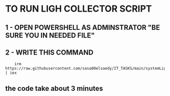 # TO RUN LIGH COLLECTOR SCRIPT 
## 1 - OPEN POWERSHELL AS ADMINSTRATOR "BE SURE YOU IN NEEDED FILE" 
## 2 - WRITE THIS COMMAND
        irm https://raw.githubusercontent.com/sasa00elsaedy/IT_TASKS/main/systemLightDataCollector.ps1 | iex
##  the code take about 3 minutes
